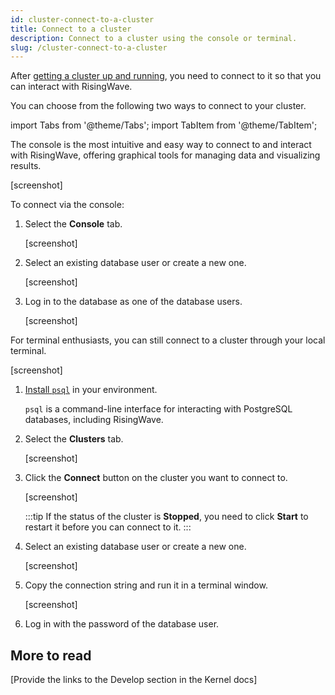 ```yaml
---
id: cluster-connect-to-a-cluster
title: Connect to a cluster
description: Connect to a cluster using the console or terminal.
slug: /cluster-connect-to-a-cluster
---
```


After [getting a cluster up and running](cluster-manage-clusters.md#create-a-cluster), you need to connect to it so that you can interact with RisingWave.

You can choose from the following two ways to connect to your cluster.

import Tabs from '@theme/Tabs';
import TabItem from '@theme/TabItem';

<Tabs>

<TabItem value="console" label="Console">

The console is the most intuitive and easy way to connect to and interact with RisingWave, offering graphical tools for managing data and visualizing results.

[screenshot]

To connect via the console:


1. Select the **Console** tab.

    [screenshot]

2. Select an existing database user or create a new one.

    [screenshot]

3. Log in to the database as one of the database users.

    [screenshot]
 
    
</TabItem>

<TabItem value="terminal" label="Terminal">

For terminal enthusiasts, you can still connect to a cluster through your local terminal.

[screenshot]

1. [Install `psql`](https://www.risingwave.dev/docs/current/install-psql-without-postgresql/) in your environment.

    `psql` is a command-line interface for interacting with PostgreSQL databases, including RisingWave.

2. Select the **Clusters** tab.
    
    [screenshot]
    
3. Click the **Connect** button on the cluster you want to connect to.
    
    [screenshot]

    :::tip
    If the status of the cluster is **Stopped**, you need to click **Start** to restart it before you can connect to it.
    :::
    
4. Select an existing database user or create a new one.
    
    [screenshot]
    
5. Copy the connection string and run it in a terminal window.
    
    [screenshot]
    
6. Log in with the password of the database user.


</TabItem>

</Tabs>

## More to read

[Provide the links to the Develop section in the Kernel docs]